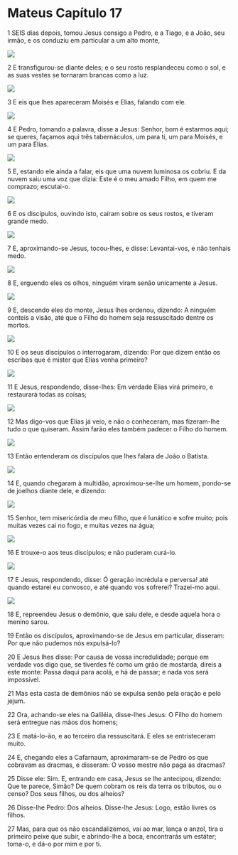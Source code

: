 # Mateus Capítulo 17

1	SEIS dias depois, tomou Jesus consigo a Pedro, e a Tiago, e a João, seu irmão, e os conduziu em particular a um alto monte,

![](.img/40_Mt_17_01_RG.jpg)

2	E transfigurou-se diante deles; e o seu rosto resplandeceu como o sol, e as suas vestes se tornaram brancas como a luz.

![](.img/40_Mt_17_02_RG.jpg)

3	E eis que lhes apareceram Moisés e Elias, falando com ele.

![](.img/40_Mt_17_03_RG.jpg)

4	E Pedro, tomando a palavra, disse a Jesus: Senhor, bom é estarmos aqui; se queres, façamos aqui três tabernáculos, um para ti, um para Moisés, e um para Elias.

![](.img/40_Mt_17_04_RG.jpg)

5	E, estando ele ainda a falar, eis que uma nuvem luminosa os cobriu. E da nuvem saiu uma voz que dizia: Este é o meu amado Filho, em quem me comprazo; escutai-o.

![](.img/40_Mt_17_05_RG.jpg)

6	E os discípulos, ouvindo isto, caíram sobre os seus rostos, e tiveram grande medo.

![](.img/40_Mt_17_06_RG.jpg)

7	E, aproximando-se Jesus, tocou-lhes, e disse: Levantai-vos, e não tenhais medo.

![](.img/40_Mt_17_07_RG.jpg)

8	E, erguendo eles os olhos, ninguém viram senão unicamente a Jesus.

![](.img/40_Mt_17_08_RG.jpg)

9	E, descendo eles do monte, Jesus lhes ordenou, dizendo: A ninguém conteis a visão, até que o Filho do homem seja ressuscitado dentre os mortos.

![](.img/40_Mt_17_09_RG.jpg)

10	E os seus discípulos o interrogaram, dizendo: Por que dizem então os escribas que é mister que Elias venha primeiro?

![](.img/40_Mt_17_10_RG.jpg)

11	E Jesus, respondendo, disse-lhes: Em verdade Elias virá primeiro, e restaurará todas as coisas;

![](.img/40_Mt_17_11_RG.jpg)

12	Mas digo-vos que Elias já veio, e não o conheceram, mas fizeram-lhe tudo o que quiseram. Assim farão eles também padecer o Filho do homem.

![](.img/40_Mt_17_12_RG.jpg)

13	Então entenderam os discípulos que lhes falara de João o Batista.

![](.img/40_Mt_17_13_RG.jpg)

14	E, quando chegaram à multidão, aproximou-se-lhe um homem, pondo-se de joelhos diante dele, e dizendo:

![](.img/40_Mt_17_14_RG.jpg)

15	Senhor, tem misericórdia de meu filho, que é lunático e sofre muito; pois muitas vezes cai no fogo, e muitas vezes na água;

![](.img/40_Mt_17_15_RG.jpg)

16	E trouxe-o aos teus discípulos; e não puderam curá-lo.

![](.img/40_Mt_17_16_RG.jpg)

17	E Jesus, respondendo, disse: Ó geração incrédula e perversa! até quando estarei eu convosco, e até quando vos sofrerei? Trazei-mo aqui.

![](.img/40_Mt_17_17_RG.jpg)

18	E, repreendeu Jesus o demônio, que saiu dele, e desde aquela hora o menino sarou.

19	Então os discípulos, aproximando-se de Jesus em particular, disseram: Por que não pudemos nós expulsá-lo?

20	E Jesus lhes disse: Por causa de vossa incredulidade; porque em verdade vos digo que, se tiverdes fé como um grão de mostarda, direis a este monte: Passa daqui para acolá, e há de passar; e nada vos será impossível.

21	Mas esta casta de demônios não se expulsa senão pela oração e pelo jejum.

22	Ora, achando-se eles na Galiléia, disse-lhes Jesus: O Filho do homem será entregue nas mãos dos homens;

23	E matá-lo-ão, e ao terceiro dia ressuscitará. E eles se entristeceram muito.

24	E, chegando eles a Cafarnaum, aproximaram-se de Pedro os que cobravam as dracmas, e disseram: O vosso mestre não paga as dracmas?

25	Disse ele: Sim. E, entrando em casa, Jesus se lhe antecipou, dizendo: Que te parece, Simão? De quem cobram os reis da terra os tributos, ou o censo? Dos seus filhos, ou dos alheios?

26	Disse-lhe Pedro: Dos alheios. Disse-lhe Jesus: Logo, estão livres os filhos.

27	Mas, para que os não escandalizemos, vai ao mar, lança o anzol, tira o primeiro peixe que subir, e abrindo-lhe a boca, encontrarás um estáter; toma-o, e dá-o por mim e por ti.

